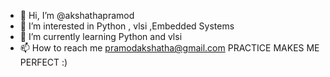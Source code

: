 - 👋 Hi, I’m @akshathapramod
- 👀 I’m interested in Python , vlsi ,Embedded Systems
- 🌱 I’m currently learning Python and vlsi
- 📫 How to reach me pramodakshatha@gmail.com 
PRACTICE MAKES ME PERFECT :)
